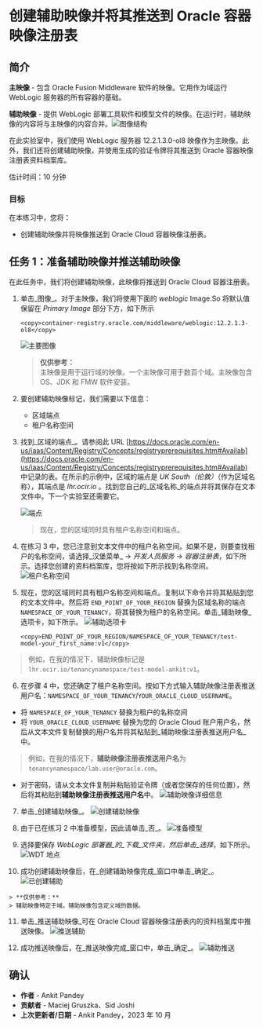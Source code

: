 # 创建辅助映像并将其推送到 Oracle 容器映像注册表

## 简介

**主映像** - 包含 Oracle Fusion Middleware 软件的映像。它用作为域运行 WebLogic 服务器的所有容器的基础。

**辅助映像** \- 提供 WebLogic 部署工具软件和模型文件的映像。在运行时，辅助映像的内容将与主映像的内容合并。![图像结构](images/image-structure.png)

在此实验室中，我们使用 WebLogic 服务器 12.2.1.3.0-ol8 映像作为主映像。此外，我们还将创建辅助映像，并使用生成的验证令牌将其推送到 Oracle 容器映像注册表资料档案库。

估计时间：10 分钟

### 目标

在本练习中，您将：

*   创建辅助映像并将映像推送到 Oracle Cloud 容器映像注册表。

## 任务 1：准备辅助映像并推送辅助映像

在此任务中，我们将创建辅助映像，此映像将推送到 Oracle Cloud 容器注册表。

1.  单击_图像_。对于主映像，我们将使用下面的 _weblogic_ Image.So 将默认值保留在 _Primary Image_ 部分下方，如下所示
    
        <copy>container-registry.oracle.com/middleware/weblogic:12.2.1.3-ol8</copy>
        
    
    ![主要图像](images/primary-image.png)
    
    > **仅供参考：**  
    > 主映像是用于运行域的映像。一个主映像可用于数百个域。主映像包含 OS、JDK 和 FMW 软件安装。
    
2.  要创建辅助映像标记，我们需要以下信息：
    
    *   区域端点
    *   租户名称空间
3.  找到_区域的端点_。请参阅此 URL [https://docs.oracle.com/en-us/iaas/Content/Registry/Concepts/registryprerequisites.htm#Availab](https://docs.oracle.com/en-us/iaas/Content/Registry/Concepts/registryprerequisites.htm#Availab) 中记录的表。在所示的示例中，区域的端点是 _UK South（伦敦）_（作为区域名称），其端点是 _lhr.ocir.io_ 。找到您自己的_区域名称_的端点并将其保存在文本文件中。下一个实验室还需要它。
    
    ![端点](images/end-point.png " ")
    
    > 现在，您的区域同时具有租户名称空间和端点。
    
4.  在练习 3 中，您已注意到文本文件中的租户名称空间。如果不是，则要查找租户的名称空间，请选择_汉堡菜单_ -> _开发人员服务_ -> _容器注册表_，如下所示。选择您创建的资料档案库，您将按如下所示找到名称空间。 ![租户名称空间](images/tenancy-namespace.png)
    
5.  现在，您的区域同时具有租户名称空间和端点。复制以下命令并将其粘贴到您的文本文件中。然后将 `END_POINT_OF_YOUR_REGION` 替换为区域名称的端点 `NAMESPACE_OF_YOUR_TENANCY`，将其替换为租户的名称空间。单击_辅助映像_选项卡，如下所示。 ![辅助选项卡](images/auxiliary-tab.png)
    
        <copy>END_POINT_OF_YOUR_REGION/NAMESPACE_OF_YOUR_TENANCY/test-model-your_first_name:v1</copy>
        

> 例如，在我的情况下，辅助映像标记是 `lhr.ocir.io/tenancynamespace/test-model-ankit:v1`。

6.  在步骤 4 中，您还确定了租户名称空间。按如下方式输入辅助映像注册表推送用户名：`NAMESPACE_OF_YOUR_TENANCY`/`YOUR_ORACLE_CLOUD_USERNAME`。  
    

*   将 `NAMESPACE_OF_YOUR_TENANCY` 替换为租户的名称空间
*   将 `YOUR_ORACLE_CLOUD_USERNAME` 替换为您的 Oracle Cloud 账户用户名，然后从文本文件复制替换的用户名并将其粘贴到_辅助映像注册表推送用户名_中。

> 例如，在我的情况下，**辅助映像注册表推送用户名**为 `tenancynamespace/lab.user@oracle.com`。

*   对于密码，请从文本文件复制并粘贴验证令牌（或者您保存的任何位置），然后将其粘贴到**辅助映像注册表推送用户名**中。 ![辅助映像详细信息](images/auxiliary-image-details.png)

7.  单击_创建辅助映像_。 ![创建辅助映像](images/create-auxiliary-image.png)
    
8.  由于已在练习 2 中准备模型，因此请单击_否_。 ![准备模型](images/prepare-model.png)
    
9.  选择要保存 _WebLogic 部署器_的_下载_文件夹，然后单击_选择_，如下所示。 ![WDT 地点](images/wdt-location.png)
    
10.  成功创建辅助映像后，在_创建辅助映像完成_窗口中单击_确定_。 ![已创建辅助](images/auxiliary-created.png)
    
    > **仅供参考：**  
    > 辅助映像特定于域。辅助映像包含定义域的数据。
    
11.  单击_推送辅助映像_可在 Oracle Cloud 容器映像注册表内的资料档案库中推送映像。 ![推送辅助](images/push-auxiliary.png)
    
12.  成功推送映像后，在_推送映像完成_窗口中，单击_确定_。 ![辅助推送](images/auxiliary-pushed.png)
    

## 确认

*   **作者** - Ankit Pandey
*   **贡献者** - Maciej Gruszka、Sid Joshi
*   **上次更新者/日期** - Ankit Pandey，2023 年 10 月
